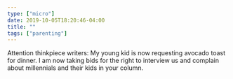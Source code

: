 ```yaml
---
type: ["micro"]
date: 2019-10-05T18:20:46-04:00
title: ""
tags: ["parenting"]
---
```

Attention thinkpiece writers: My young kid is now requesting avocado toast for dinner. I am now taking bids for the right to interview us and complain about millennials and their kids in your column.
